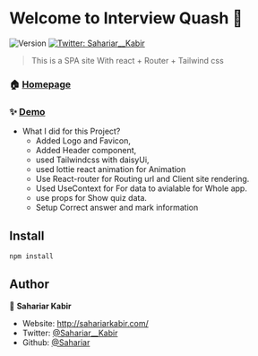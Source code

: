 # Welcome to Interview Quash 👋
![Version](https://img.shields.io/badge/version-1.0.1-blue.svg?cacheSeconds=2592000)
[![Twitter: Sahariar\_\_Kabir](https://img.shields.io/twitter/follow/Sahariar\_\_Kabir.svg?style=social)](https://twitter.com/Sahariar\_\_Kabir)

> This is a SPA site With react + Router + Tailwind css

### 🏠 [Homepage](https://interview-quash.netlify.app/)

### ✨ [Demo](https://interview-quash.netlify.app/)

* What I did for this Project?
  * Added Logo and Favicon,
  * Added Header component,
  * used Tailwindcss with daisyUi,
  * used lottie react animation for Animation
  * Use React-router for Routing url and Client site rendering.
  * Used UseContext for For data to avialable for Whole app.
  * use props for Show quiz data.
  * Setup Correct answer and mark information


## Install

```sh
npm install
```

## Author

👤 **Sahariar Kabir**

* Website: http://sahariarkabir.com/
* Twitter: [@Sahariar\_\_Kabir](https://twitter.com/Sahariar\_\_Kabir)
* Github: [@Sahariar](https://github.com/Sahariar)
